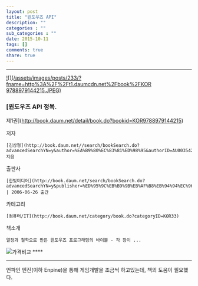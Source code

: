 ```yaml
---
layout: post
title: "윈도우즈 API"
description: ""
categories : ""
sub_categories : ""
date: 2015-10-11
tags: []
comments: true
share: true
---
```


  

* * *

[ ![](/assets/images/posts/233/?fname=http%3A%2F%2Ft1.daumcdn.net%2Fbook%2FKOR
9788979144215.JPEG)
](http://book.daum.net/detail/book.do?bookid=KOR9788979144215)

###  [윈도우즈 API 정복.
제1권](http://book.daum.net/detail/book.do?bookid=KOR9788979144215)

저자

    [김상형](http://book.daum.net//search/bookSearch.do?advancedSearchYN=y&author=%EA%B9%80%EC%83%81%ED%98%95&authorID=AU00354245) 지음
출판사

    [한빛미디어](http://book.daum.net/search/bookSearch.do?advancedSearchYN=y&publisher=%ED%95%9C%EB%B9%9B%EB%AF%B8%EB%94%94%EC%96%B4&publisherID=PU00389446) | 2006-06-26 출간
카테고리

    [컴퓨터/IT](http://book.daum.net/category/book.do?categoryID=KOR33)
책소개

    열정과 철학으로 만든 윈도우즈 프로그래밍의 바이블 - 각 장이 ...

![가격비교](/assets/images/posts/233/bt_info_compare.gif?rv=1.0.1.GIF) ****

* * *

  

언파인 엔진(이하 Enpine)을 통해 게임개발을 조금씩 하고있는데, 책의 도움이 필요했다.  

